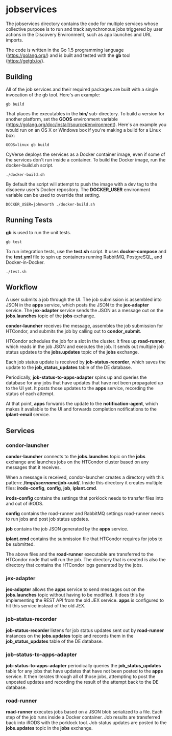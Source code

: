 # jobservices

The jobservices directory contains the code for multiple services whose collective purpose is to run and track asynchronous jobs triggered by user actions in the Discovery Environment, such as app launches and URL imports.

The code is written in the Go 1.5 programming language (https://golang.org/) and is built and tested with the **gb** tool (https://getgb.io/).

## Building

All of the job services and their required packages are built with a single invocation of the gb tool. Here's an example:

    gb build

That places the executables in the **bin/** sub-directory. To build a version for another platform, set the **GOOS** environment variable (https://golang.org/doc/install/source#environment). Here's an example you would run on an OS X or Windows box if you're making a build for a Linux box:

    GOOS=linux gb build

CyVerse deploys the services as a Docker container image, even if some of the services don't run inside a container. To build the Docker image, run the docker-build.sh script.

    ./docker-build.sh

By default the script will attempt to push the image with a dev tag to the discoenv user's Docker repository. The **DOCKER_USER** environment variable can be used to override that setting.

    DOCKER_USER=johnworth ./docker-build.sh

## Running Tests

**gb** is used to run the unit tests.

    gb test

To run integration tests, use the **test.sh** script. It uses **docker-compose** and the **test.yml** file to spin up containers running RabbitMQ, PostgreSQL, and Docker-in-Docker.

    ./test.sh

## Workflow

A user submits a job through the UI. The job submission is assembled into JSON in the **apps** service, which posts the JSON to the **jex-adapter** service. The **jex-adapter** service sends the JSON as a message out on the **jobs.launches** topic of the **jobs** exchange.

**condor-launcher** receives the message, assembles the job submission for HTCondor, and submits the job by calling out to **condor_submit**.

HTCondor schedules the job for a slot in the cluster. It fires up **road-runner**, which reads in the job JSON and executes the job. It sends out multiple job status updates to the **jobs.updates** topic of the **jobs** exchange.

Each job status update is received by **job-status-recorder**, which saves the update to the **job_status_updates** table of the DE database.

Periodically, **job-status-to-apps-adapter** spins up and queries the database for any jobs that have updates that have not been propagated up to the UI yet. It posts those updates to the **apps** service, recording the status of each attempt.

At that point, **apps** forwards the update to the **notification-agent**, which makes it available to the UI and forwards completion notifications to the **iplant-email** service.

## Services

### condor-launcher

**condor-launcher** connects to the **jobs.launches** topic on the **jobs** exchange and launches jobs on the HTCondor cluster based on any messages that it receives.

When a message is received, condor-launcher creates a directory with this pattern: **/tmp/$username/$job-uuid/**. Inside this directory it creates multiple files: **irods-config**, **config**, **job**, **iplant.cmd**.

**irods-config** contains the settings that porklock needs to transfer files into and out of iRODS.

**config** contains the road-runner and RabbitMQ settings road-runner needs to run jobs and post job status updates.

**job** contains the job JSON generated by the **apps** service.

**iplant.cmd** contains the submission file that HTCondor requires for jobs to be submitted.

The above files and the **road-runner** executable are transferred to the HTCondor node that will run the job. The directory that is created is also the directory that contains the HTCondor logs generated by the jobs.

### jex-adapter

**jex-adapter** allows the **apps** service to send messages out on the **jobs.launches** topic without having to be modified. It does this by implementing the REST API from the old JEX service. **apps** is configured to hit this service instead of the old JEX.

### job-status-recorder

**job-status-recorder** listens for job status updates sent out by **road-runner** instances on the **jobs.updates** topic and records them in the **job_status_updates** table of the DE database.

### job-status-to-apps-adapter

**job-status-to-apps-adapter** periodically queries the **job_status_updates** table for any jobs that have updates that have not been posted to the **apps** service. It then iterates through all of those jobs, attempting to post the unposted updates and recording the result of the attempt back to the DE database.

### road-runner

**road-runner** executes jobs based on a JSON blob serialized to a file. Each step of the job runs inside a Docker container. Job results are transferred back into iRODS with the porklock tool. Job status updates are posted to the **jobs.updates** topic in the **jobs** exchange.
